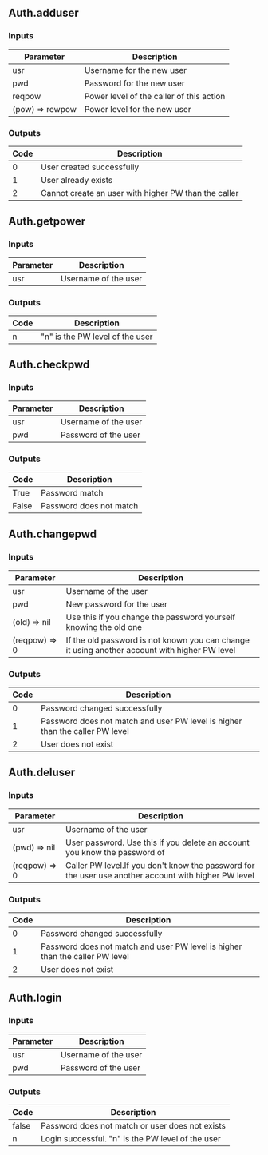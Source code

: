 ## Auth.adduser
### Inputs
| Parameter       | Description                              |
|-----------------|------------------------------------------|
| usr             | Username for the new user                |
| pwd             | Password for the new user                |
| reqpow          | Power level of the caller of this action |
| (pow) => rewpow | Power level for the new user             |

### Outputs
| Code | Description                                          |
|------|------------------------------------------------------|
| 0    | User created successfully                            |
| 1    | User already exists                                  |
| 2    | Cannot create an user with higher PW than the caller |



## Auth.getpower
### Inputs
| Parameter       | Description          |
|-----------------|----------------------|
| usr             | Username of the user |

### Outputs
| Code  | Description                     |
|-------|---------------------------------|
| n     | "n" is the PW level of the user |



## Auth.checkpwd
### Inputs
| Parameter       | Description          |
|-----------------|----------------------|
| usr             | Username of the user |
| pwd             | Password of the user |

### Outputs
| Code  | Description             |
|-------|-------------------------|
| True  | Password match          |
| False | Password does not match |



## Auth.changepwd
### Inputs
| Parameter     | Description                                                                                   |
|---------------|-----------------------------------------------------------------------------------------------|
| usr           | Username of the user                                                                          |
| pwd           | New password for the user                                                                     |
| (old) => nil  | Use this if you change the password yourself knowing the old one                              |
| (reqpow) => 0 | If the old password is not known you can change it using another account with higher PW level |

### Outputs
| Code | Description                                                                  |
|------|------------------------------------------------------------------------------|
| 0    | Password changed successfully                                                |
| 1    | Password does not match and user PW level is higher than the caller PW level |
| 2    | User does not exist                                                          |



## Auth.deluser
### Inputs
| Parameter     | Description                                                                                          |
|---------------|------------------------------------------------------------------------------------------------------|
| usr           | Username of the user                                                                                 |
| (pwd) => nil  | User password. Use this if you delete an account you know the password of                            |
| (reqpow) => 0 | Caller PW level.If you don't know the password for the user use another account with higher PW level |

### Outputs
| Code | Description                                                                  |
|------|------------------------------------------------------------------------------|
| 0    | Password changed successfully                                                |
| 1    | Password does not match and user PW level is higher than the caller PW level |
| 2    | User does not exist                                                          |



## Auth.login
### Inputs
| Parameter     | Description          |
|---------------|----------------------|
| usr           | Username of the user |
| pwd           | Password of the user |

### Outputs
| Code  | Description                                       |
|-------|---------------------------------------------------|
| false | Password does not match or user does not exists   |
| n     | Login successful. "n" is the PW level of the user |
